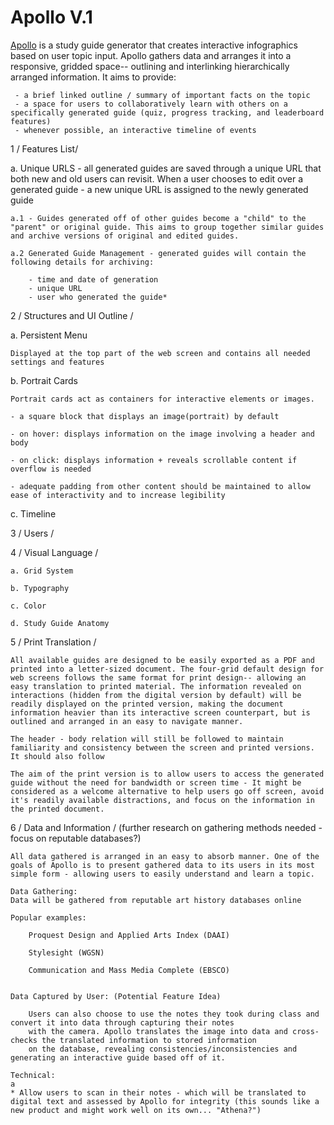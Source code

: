 # Apollo V.1

[Apollo](http://supersecretbanana.com/apollo-vis) is a study guide generator that creates interactive infographics based on user topic input. Apollo gathers data and arranges it into a responsive, gridded space-- outlining and interlinking hierarchically arranged information. It aims to provide:

	 - a brief linked outline / summary of important facts on the topic
	 - a space for users to collaboratively learn with others on a specifically generated guide (quiz, progress tracking, and leaderboard features)
	 - whenever possible, an interactive timeline of events

1 / Features List/

a. Unique URLS - all generated guides are saved through a unique URL that both new and old users can revisit. When a user chooses to edit over a generated guide - a new unique URL is assigned to the newly generated guide 

	a.1 - Guides generated off of other guides become a "child" to the "parent" or original guide. This aims to group together similar guides and archive versions of original and edited guides.
	
	a.2 Generated Guide Management - generated guides will contain the following details for archiving:
	
		- time and date of generation
		- unique URL
		- user who generated the guide*

2 / Structures and UI Outline / 

a. Persistent Menu

	Displayed at the top part of the web screen and contains all needed settings and features

b. Portrait Cards

	Portrait cards act as containers for interactive elements or images.
	
	- a square block that displays an image(portrait) by default

	- on hover: displays information on the image involving a header and body

	- on click: displays information + reveals scrollable content if overflow is needed
	
	- adequate padding from other content should be maintained to allow ease of interactivity and to increase legibility
    
c. Timeline

3 / Users /

4 / Visual Language /

	a. Grid System
	
	b. Typography
	
	c. Color
	
	d. Study Guide Anatomy
	
5 / Print Translation /

	All available guides are designed to be easily exported as a PDF and printed into a letter-sized document. The four-grid default design for web screens follows the same format for print design-- allowing an easy translation to printed material. The information revealed on interactions (hidden from the digital version by default) will be readily displayed on the printed version, making the document information heavier than its interactive screen counterpart, but is outlined and arranged in an easy to navigate manner.
	
	The header - body relation will still be followed to maintain familiarity and consistency between the screen and printed versions. It should also follow 
	
	The aim of the print version is to allow users to access the generated guide without the need for bandwidth or screen time - It might be considered as a welcome alternative to help users go off screen, avoid it's readily available distractions, and focus on the information in the printed document.
	
6 / Data and Information / (further research on gathering methods needed -focus on reputable databases?)

	All data gathered is arranged in an easy to absorb manner. One of the goals of Apollo is to present gathered data to its users in its most simple form - allowing users to easily understand and learn a topic.
	
	Data Gathering:
	Data will be gathered from reputable art history databases online
	
	Popular examples:
	
		Proquest Design and Applied Arts Index (DAAI)
		
		Stylesight (WGSN)
		
		Communication and Mass Media Complete (EBSCO)
		
	
	Data Captured by User: (Potential Feature Idea)
	
		Users can also choose to use the notes they took during class and convert it into data through capturing their notes
		with the camera. Apollo translates the image into data and cross-checks the translated information to stored information
		on the database, revealing consistencies/inconsistencies and generating an interactive guide based off of it.
	
	Technical: 
	a
	* Allow users to scan in their notes - which will be translated to digital text and assessed by Apollo for integrity (this sounds like a new product and might work well on its own... "Athena?")
